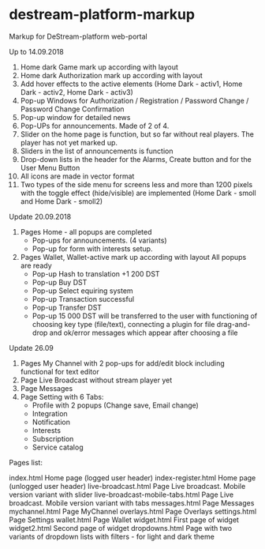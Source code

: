 # destream-platform-markup
Markup for DeStream-platform web-portal

Up to 14.09.2018
1. Home dark Game mark up according with layout
2. Home dark Authorization mark up according with layout
3. Add hover effects to the active elements (Home Dark - activ1, Home Dark - activ2, Home Dark - activ3)
4. Pop-up Windows for Authorization / Registration / Password Change / Password Change Confirmation
5. Pop-up window for detailed news 
6. Pop-UPs for announcements. Made of 2 of 4.
7. Slider on the home page is function, but so far without real players. The player has not yet marked up.
8. Sliders in the list of announcements is function
9. Drop-down lists in the header for the Alarms, Create button and for the User Menu Button
10. All icons are made in vector format
11. Two types of the side menu for screens less and more than 1200 pixels with the toggle effect (hide/visible) are implemented (Home Dark - smoll and Home Dark - smoll2)

Update 20.09.2018
1. Pages Home - all popups are completed
	- Pop-ups for announcements. (4 variants)
	- Pop-up for form with interests setup.
2. Pages Wallet,  Wallet-active mark up according with layout
   All popups are ready
    - Pop-up Hash to translation +1 200 DST
	- Pop-up Buy DST
	- Pop-up Select equiring system
	- Pop-up Transaction successful
	- Pop-up Transfer DST
	- Pop-up 15 000 DST will be transferred to the user with functioning of choosing key type (file/text), connecting a plugin for file drag-and-drop and ok/error messages which appear after choosing a file

Update 26.09
1. Pages My Channel with 2 pop-ups for add/edit block including functional for text editor
2. Page Live Broadcast without stream player yet
3. Page Messages
4. Page Setting with 6 Tabs:
	- Profile with 2 popups (Change save, Email change)
	- Integration
	- Notification
	- Interests
	- Subscription
	- Service catalog
	
	
	
Pages list:

index.html Home page (logged user header)
index-register.html Home page (unlogged user header)
live-broadcast.html Page Live broadcast. Mobile version variant with slider
live-broadcast-mobile-tabs.html Page Live broadcast. Mobile version variant with tabs
messages.html Page Messages
mychannel.html Page MyChannel
overlays.html Page Overlays
settings.html Page Settings
wallet.html  Page Wallet
widget.html  First page of widget
widget2.html Second page of widget
dropdowns.html Page with two variants of dropdown lists with filters - for light and dark theme
